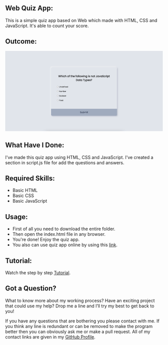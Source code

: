 ## Web Quiz App:
This is a simple quiz app based on Web which made with HTML, CSS and JavaScript. It's able to count your score.


## Outcome:
<p align="center">
<a href="https://mdrakibulislam-zero.github.io/WebQuizApp/" ><img width="1000px" height="auto" title="Quiz App" alt="Quiz App"
src="https://github.com/mdrakibulislam-zero/WebQuizApp/blob/main/Outcome.png" /></a></p>


## What Have I Done:
I've made this quiz app using HTML, CSS and JavaScript. I've created a section in script.js file for add the questions and answers.


## Required Skills:
- Basic HTML
- Basic CSS
- Basic JavaScript


## Usage:
- First of all you need to download the entire folder.
- Then open the index.html file in any browser.
- You're done! Enjoy the quiz app.
- You also can use quiz app online by using this <a href="https://mdrakibulislam-zero.github.io/WebQuizApp/" > link</a>.


## Tutorial:
Watch the step by step <a href="#">Tutorial</a>.


## Got a Question?
What to know more about my working process? Have an exciting project that could use my help? Drop me a line and I’ll try my best to get back to you!

If you have any questions that are bothering you please contact with me. If you think any line is redundant or can be removed to make the program better then you can obviously ask me or make a pull request. All of my contact links are given in my <a href="https://github.com/mdrakibulislam-zero/"> GitHub Profile</a>.
